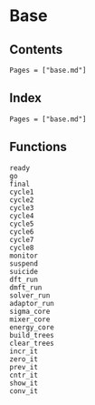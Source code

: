 # Base

## Contents

```@contents
Pages = ["base.md"]
```

## Index

```@index
Pages = ["base.md"]
```

## Functions

```@docs
ready
go
final
cycle1
cycle2
cycle3
cycle4
cycle5
cycle6
cycle7
cycle8
monitor
suspend
suicide
dft_run
dmft_run
solver_run
adaptor_run
sigma_core
mixer_core
energy_core
build_trees
clear_trees
incr_it
zero_it
prev_it
cntr_it
show_it
conv_it
```

